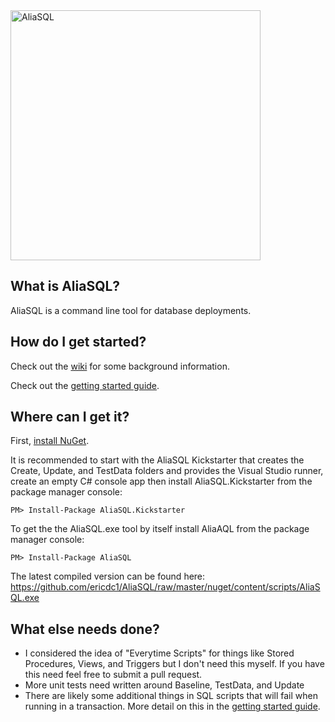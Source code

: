 <img src="https://raw.github.com/ericdc1/AliaSQL/master/images/AliaSQL.PNG" alt="AliaSQL" width="400">

What is AliaSQL?
--------------------------------
AliaSQL is a command line tool for database deployments. 

How do I get started?
--------------------------------
Check out the [wiki](https://github.com/ericdc1/AliaSQL/wiki/) for some background information.

Check out the [getting started guide](https://github.com/ericdc1/AliaSQL/wiki/Getting-started).

Where can I get it?
--------------------------------
First, [install NuGet](http://docs.nuget.org/docs/start-here/installing-nuget).

    
It is recommended to start with the AliaSQL Kickstarter that creates the Create, Update, and TestData folders and provides the Visual Studio runner, create an empty C# console app then install AliaSQL.Kickstarter from the package manager console:

    PM> Install-Package AliaSQL.Kickstarter

To get the the AliaSQL.exe tool by itself install AliaAQL from the package manager console:

    PM> Install-Package AliaSQL

The latest compiled version can be found here: https://github.com/ericdc1/AliaSQL/raw/master/nuget/content/scripts/AliaSQL.exe

What else needs done?
---------------------
- I considered the idea of "Everytime Scripts" for things like Stored Procedures, Views, and Triggers but I don't need this myself. If you have this need feel free to submit a pull request. 
- More unit tests need written around Baseline, TestData, and Update
- There are likely some additional things in SQL scripts that will fail when running in a transaction. More detail on this in the [getting started guide](https://github.com/ericdc1/AliaSQL/wiki/Getting-started).
